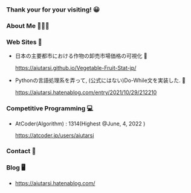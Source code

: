 ### Thank your for your visiting! 😀

### About Me 🧑🏻‍💻

### Web Sites 📃

- 日本の主要都市における作物の卸売市場価格の可視化 🥕

  https://aiutarsi.github.io/Vegetable-Fruit-Stat-jp/
- Pythonの言語処理系を弄って, (公式にはない)Do-While文を実装した. 🐍

  https://aiutarsi.hatenablog.com/entry/2021/10/29/212210

### Competitive Programming 💻

- AtCoder(Algorithm) : 1314(Highest @June, 4, 2022 )

  https://atcoder.jp/users/aiutarsi

### Contact 📩

### Blog 🖥

- https://aiutarsi.hatenablog.com/ 

